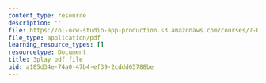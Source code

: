 ```yaml
---
content_type: resource
description: ''
file: https://ol-ocw-studio-app-production.s3.amazonaws.com/courses/7-01sc-fundamentals-of-biology-fall-2011/a185d34e74a047b4ef392cddd65788be_uBRdfsz_YB4.pdf
file_type: application/pdf
learning_resource_types: []
resourcetype: Document
title: 3play pdf file
uid: a185d34e-74a0-47b4-ef39-2cddd65788be
---
```

